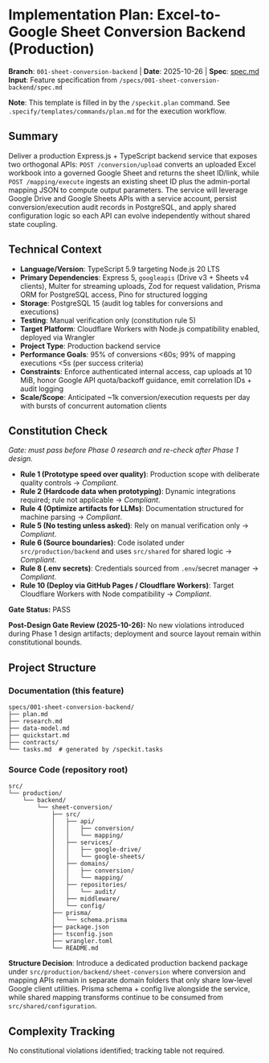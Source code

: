 # Implementation Plan: Excel-to-Google Sheet Conversion Backend (Production)

**Branch**: `001-sheet-conversion-backend` | **Date**: 2025-10-26 | **Spec**: [spec.md](../spec.md)
**Input**: Feature specification from `/specs/001-sheet-conversion-backend/spec.md`

**Note**: This template is filled in by the `/speckit.plan` command. See `.specify/templates/commands/plan.md` for the execution workflow.

## Summary

Deliver a production Express.js + TypeScript backend service that exposes two orthogonal APIs: `POST /conversion/upload` converts an uploaded Excel workbook into a governed Google Sheet and returns the sheet ID/link, while `POST /mapping/execute` ingests an existing sheet ID plus the admin-portal mapping JSON to compute output parameters. The service will leverage Google Drive and Google Sheets APIs with a service account, persist conversion/execution audit records in PostgreSQL, and apply shared configuration logic so each API can evolve independently without shared state coupling.

## Technical Context

- **Language/Version**: TypeScript 5.9 targeting Node.js 20 LTS
- **Primary Dependencies**: Express 5, `googleapis` (Drive v3 + Sheets v4 clients), Multer for streaming uploads, Zod for request validation, Prisma ORM for PostgreSQL access, Pino for structured logging
- **Storage**: PostgreSQL 15 (audit log tables for conversions and executions)
- **Testing**: Manual verification only (constitution rule 5)
- **Target Platform**: Cloudflare Workers with Node.js compatibility enabled, deployed via Wrangler
- **Project Type**: Production backend service
- **Performance Goals**: 95% of conversions <60s; 99% of mapping executions <5s (per success criteria)
- **Constraints**: Enforce authenticated internal access, cap uploads at 10 MiB, honor Google API quota/backoff guidance, emit correlation IDs + audit logging
- **Scale/Scope**: Anticipated ~1k conversion/execution requests per day with bursts of concurrent automation clients

## Constitution Check

_Gate: must pass before Phase 0 research and re-check after Phase 1 design._

- **Rule 1 (Prototype speed over quality)**: Production scope with deliberate quality controls → _Compliant_.
- **Rule 2 (Hardcode data when prototyping)**: Dynamic integrations required; rule not applicable → _Compliant_.
- **Rule 4 (Optimize artifacts for LLMs)**: Documentation structured for machine parsing → _Compliant_.
- **Rule 5 (No testing unless asked)**: Rely on manual verification only → _Compliant_.
- **Rule 6 (Source boundaries)**: Code isolated under `src/production/backend` and uses `src/shared` for shared logic → _Compliant_.
- **Rule 8 (.env secrets)**: Credentials sourced from `.env`/secret manager → _Compliant_.
- **Rule 10 (Deploy via GitHub Pages / Cloudflare Workers)**: Target Cloudflare Workers with Node compatibility → _Compliant_.

**Gate Status:** PASS

**Post-Design Gate Review (2025-10-26):** No new violations introduced during Phase 1 design artifacts; deployment and source layout remain within constitutional bounds.

## Project Structure

### Documentation (this feature)

```text
specs/001-sheet-conversion-backend/
├── plan.md
├── research.md
├── data-model.md
├── quickstart.md
├── contracts/
└── tasks.md  # generated by /speckit.tasks
```

### Source Code (repository root)

```text
src/
└── production/
    └── backend/
        └── sheet-conversion/
            ├── src/
            │   ├── api/
            │   │   ├── conversion/
            │   │   └── mapping/
            │   ├── services/
            │   │   ├── google-drive/
            │   │   └── google-sheets/
            │   ├── domains/
            │   │   ├── conversion/
            │   │   └── mapping/
            │   ├── repositories/
            │   │   └── audit/
            │   ├── middleware/
            │   └── config/
            ├── prisma/
            │   └── schema.prisma
            ├── package.json
            ├── tsconfig.json
            ├── wrangler.toml
            └── README.md
```

**Structure Decision**: Introduce a dedicated production backend package under `src/production/backend/sheet-conversion` where conversion and mapping APIs remain in separate domain folders that only share low-level Google client utilities. Prisma schema + config live alongside the service, while shared mapping transforms continue to be consumed from `src/shared/configuration`.

## Complexity Tracking

No constitutional violations identified; tracking table not required.
